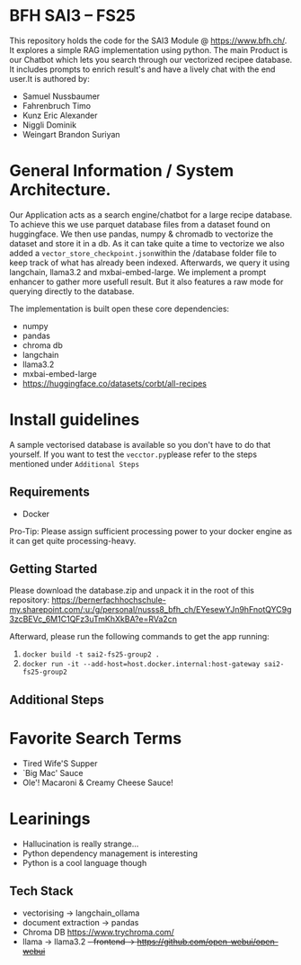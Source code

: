 # BFH SAI3 – FS25
This repository holds  the code for the SAI3 Module @ https://www.bfh.ch/. It explores a simple RAG implementation using python.
The main Product is our Chatbot which lets you search through our vectorized recipee database. It includes prompts to enrich result's and have a lively chat with the end user.It is authored by:

- Samuel Nussbaumer
- Fahrenbruch Timo 
- Kunz Eric Alexander
- Niggli Dominik
- Weingart Brandon Suriyan

# General Information / System Architecture.
Our Application acts as a search engine/chatbot for a large recipe database. 
To achieve this we use parquet database files from a dataset found on huggingface. We then use pandas, numpy & chromadb to
vectorize the dataset and store it in a db. As it can take quite a time to vectorize we also added a `vector_store_checkpoint.json`within the /database folder file to keep track of what has already been indexed.
Afterwards, we query it using langchain, llama3.2 and mxbai-embed-large. 
We implement a prompt enhancer to gather more usefull result. But it also features a raw mode for querying directly to the database.

The implementation is built open these core dependencies:

- numpy
- pandas
- chroma db
- langchain
- llama3.2
- mxbai-embed-large
- https://huggingface.co/datasets/corbt/all-recipes

# Install guidelines
A sample vectorised database is available so you don't have to do that yourself. If you want to test the `vecctor.py`please refer to the steps mentioned under `Additional Steps`

## Requirements
- Docker

Pro-Tip: Please assign sufficient processing power to your docker engine as it can get quite processing-heavy.

## Getting Started
Please download the database.zip and unpack it in the root of this repository: https://bernerfachhochschule-my.sharepoint.com/:u:/g/personal/nusss8_bfh_ch/EYesewYJn9hFnotQYC9g3zcBEVc_6M1C1QFz3uTmKhXkBA?e=RVa2cn

Afterward, please run the following commands to get the app running:
1. `docker build -t sai2-fs25-group2 .`
2. `docker run -it --add-host=host.docker.internal:host-gateway sai2-fs25-group2`

## Additional Steps



# Favorite Search Terms

- Tired Wife'S Supper
- `Big Mac' Sauce
- Ole'! Macaroni & Creamy Cheese Sauce!

# Learinings

- Hallucination is really strange...
- Python dependency management is interesting
- Python is a cool language though

## Tech Stack

- vectorising -> langchain_ollama
- document extraction -> pandas
- Chroma DB https://www.trychroma.com/
- llama -> llama3.2
  ~~- frontend -> https://github.com/open-webui/open-webui~~
